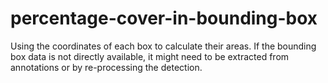 # percentage-cover-in-bounding-box
Using the coordinates of each box to calculate their areas. If the bounding box data is not directly available, it might need to be extracted from annotations or by re-processing the detection.
